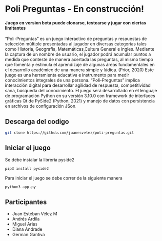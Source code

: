 # Poli Preguntas - En construcción!

#### Juego en version beta puede clonarse, testearse y jugar con ciertas limitantes
“Poli-Preguntas” es un juego interactivo de preguntas y respuestas de selección múltiple presentadas al jugador en diversas categorías tales como Historia, Geografía, Matemáticas,Cultura General e ingles. 
Mediante la captura de un nombre de usuario, el jugador podrá acumular puntos a medida que conteste de manera acertada las preguntas, al mismo tiempo que fomenta y estimula el aprendizaje de algunas áreas fundamentales en el desarrollo académico de una manera simple y lúdica. (Prior, 2020)
Este juego es una herramienta educativa e instrumento para medir conocimientos integrales de una persona. “Poli-Preguntas” implica interacción digital para desarrollar agilidad de respuesta, competitividad sana, búsqueda del conocimiento.
El juego será desarrollado en el lenguaje de programación Python en su versión 3.10.0 con framework de interfaces gráficas Qt de PySide2 (Python, 2021) y manejo de datos con persistencia en archivos de configuración JSon.

## Descarga del codigo 

```bash
git clone https://github.com/juanesvelez/poli-preguntas.git
```

## Iniciar el juego

Se debe instalar la libreria pyside2

```bash
pip3 install pyside2
```

Para iniciar el juego se debe correr de la siguiente manera

```bash
python3 app.py
```

## Participantes 
- Juan Esteban Vélez M
- Andrés Ardila
- Miguel Arias
- Diana Andrade
- German Gantiva


